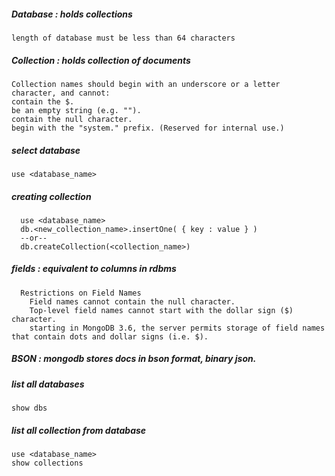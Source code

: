 ##### Database : holds collections
    length of database must be less than 64 characters

##### Collection : holds collection of documents    

    Collection names should begin with an underscore or a letter character, and cannot:
    contain the $.
    be an empty string (e.g. "").
    contain the null character.
    begin with the "system." prefix. (Reserved for internal use.)

        
##### select database 
    use <database_name>
    
    
##### creating collection 
      use <database_name>
      db.<new_collection_name>.insertOne( { key : value } )
      --or--
      db.createCollection(<collection_name>)
      
      
##### fields : equivalent to columns in rdbms
      Restrictions on Field Names
        Field names cannot contain the null character.
        Top-level field names cannot start with the dollar sign ($) character.
        starting in MongoDB 3.6, the server permits storage of field names that contain dots and dollar signs (i.e. $).


##### BSON : mongodb stores docs in bson format, binary json.



##### list all databases
    show dbs
    
    
##### list all collection from database
    use <database_name>
    show collections




   
